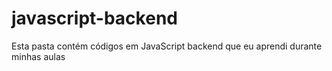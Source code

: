 # javascript-backend
Esta pasta contém códigos em JavaScript backend que eu aprendi durante minhas aulas
